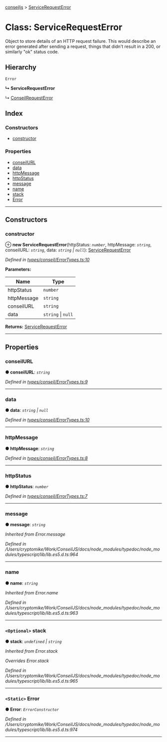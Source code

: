 [conseiljs](../README.md) > [ServiceRequestError](../classes/servicerequesterror.md)

# Class: ServiceRequestError

Object to store details of an HTTP request failure. This would describe an error generated after sending a request, things that didn't result in a 200, or similarly "ok" status code.

## Hierarchy

 `Error`

**↳ ServiceRequestError**

↳  [ConseilRequestError](conseilrequesterror.md)

## Index

### Constructors

* [constructor](servicerequesterror.md#constructor)

### Properties

* [conseilURL](servicerequesterror.md#conseilurl)
* [data](servicerequesterror.md#data)
* [httpMessage](servicerequesterror.md#httpmessage)
* [httpStatus](servicerequesterror.md#httpstatus)
* [message](servicerequesterror.md#message)
* [name](servicerequesterror.md#name)
* [stack](servicerequesterror.md#stack)
* [Error](servicerequesterror.md#error)

---

## Constructors

<a id="constructor"></a>

###  constructor

⊕ **new ServiceRequestError**(httpStatus: *`number`*, httpMessage: *`string`*, conseilURL: *`string`*, data: *`string` \| `null`*): [ServiceRequestError](servicerequesterror.md)

*Defined in [types/conseil/ErrorTypes.ts:10](https://github.com/Cryptonomic/ConseilJS/blob/6ee1a2c/src/types/conseil/ErrorTypes.ts#L10)*

**Parameters:**

| Name | Type |
| ------ | ------ |
| httpStatus | `number` |
| httpMessage | `string` |
| conseilURL | `string` |
| data | `string` \| `null` |

**Returns:** [ServiceRequestError](servicerequesterror.md)

___

## Properties

<a id="conseilurl"></a>

###  conseilURL

**● conseilURL**: *`string`*

*Defined in [types/conseil/ErrorTypes.ts:9](https://github.com/Cryptonomic/ConseilJS/blob/6ee1a2c/src/types/conseil/ErrorTypes.ts#L9)*

___
<a id="data"></a>

###  data

**● data**: *`string` \| `null`*

*Defined in [types/conseil/ErrorTypes.ts:10](https://github.com/Cryptonomic/ConseilJS/blob/6ee1a2c/src/types/conseil/ErrorTypes.ts#L10)*

___
<a id="httpmessage"></a>

###  httpMessage

**● httpMessage**: *`string`*

*Defined in [types/conseil/ErrorTypes.ts:8](https://github.com/Cryptonomic/ConseilJS/blob/6ee1a2c/src/types/conseil/ErrorTypes.ts#L8)*

___
<a id="httpstatus"></a>

###  httpStatus

**● httpStatus**: *`number`*

*Defined in [types/conseil/ErrorTypes.ts:7](https://github.com/Cryptonomic/ConseilJS/blob/6ee1a2c/src/types/conseil/ErrorTypes.ts#L7)*

___
<a id="message"></a>

###  message

**● message**: *`string`*

*Inherited from Error.message*

*Defined in /Users/cryptomike/Work/ConseilJS/docs/node_modules/typedoc/node_modules/typescript/lib/lib.es5.d.ts:964*

___
<a id="name"></a>

###  name

**● name**: *`string`*

*Inherited from Error.name*

*Defined in /Users/cryptomike/Work/ConseilJS/docs/node_modules/typedoc/node_modules/typescript/lib/lib.es5.d.ts:963*

___
<a id="stack"></a>

### `<Optional>` stack

**● stack**: *`undefined` \| `string`*

*Inherited from Error.stack*

*Overrides Error.stack*

*Defined in /Users/cryptomike/Work/ConseilJS/docs/node_modules/typedoc/node_modules/typescript/lib/lib.es5.d.ts:965*

___
<a id="error"></a>

### `<Static>` Error

**● Error**: *`ErrorConstructor`*

*Defined in /Users/cryptomike/Work/ConseilJS/docs/node_modules/typedoc/node_modules/typescript/lib/lib.es5.d.ts:974*

___

